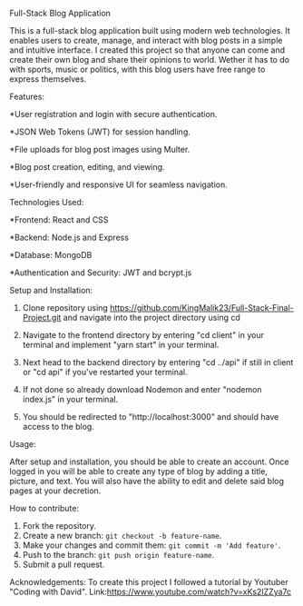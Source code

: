 Full-Stack Blog Application

This is a full-stack blog application built using modern web technologies. It enables users to create, manage, and interact with blog posts in a simple and intuitive interface. I created this project so that anyone can come and create their own blog and share their opinions to world. Wether it has to do with sports, music or politics, with this blog users have free range to express themselves.


Features:

*User registration and login with secure authentication.

*JSON Web Tokens (JWT) for session handling.

*File uploads for blog post images using Multer.

*Blog post creation, editing, and viewing.

*User-friendly and responsive UI for seamless navigation.




Technologies Used:


*Frontend:
React and CSS


*Backend:
Node.js and Express


*Database:
MongoDB


*Authentication and Security:
JWT and bcrypt.js



Setup and Installation: 

1. Clone repository using <https://github.com/KingMalik23/Full-Stack-Final-Project.git>
and navigate into the project directory using cd <Full Stack Final Project>

2. Navigate to the frontend directory by entering "cd client" in your terminal and implement "yarn start" in your terminal.

3. Next head to the backend directory by entering "cd ../api" if still in client or "cd api" if you've restarted your terminal.

4. If not done so already download Nodemon and enter "nodemon index.js" in your terminal.

5. You should be redirected to "http://localhost:3000" and should have access to the blog.


Usage:

After setup and installation, you should be able to create an account. Once logged in you will be able to create any type of blog by adding a title, picture, and text. You will also have the ability to edit and delete said blog pages at your decretion.


How to contribute:
1. Fork the repository.
2. Create a new branch: `git checkout -b feature-name`.
3. Make your changes and commit them: `git commit -m 'Add feature'`.
4. Push to the branch: `git push origin feature-name`.
5. Submit a pull request.



Acknowledgements:
To create this project I followed a tutorial by Youtuber "Coding with David". Link:https://www.youtube.com/watch?v=xKs2IZZya7c




